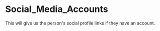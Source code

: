 # Social_Media_Accounts
This will give us the person's social profile links if they have an account.
